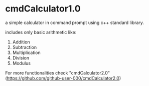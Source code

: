 # cmdCalculator1.0
a simple calculator in command prompt using c++ standard library.

includes only basic arithmetic like:
1. Addition
2. Subtraction
3. Multiplication
4. Division
5. Modulus

For more functionalities check "cmdCalculator2.0"(https://github.com/github-user-000/cmdCalculator2.0) 
